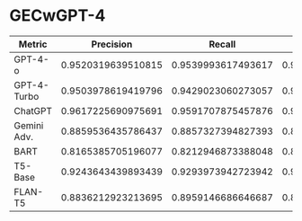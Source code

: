 # GECwGPT-4


| Metric     | Precision                | Recall                  | F0.5                   | GLEU                   | BLEU                   |
|------------|--------------------------|-------------------------|------------------------|------------------------|------------------------|
| GPT-4-o    | 0.9520319639510815        | 0.9539993617493617       | 0.9520330409627147      | 0.8914353688247131      | 0.9222500840317115      |
| GPT-4-Turbo| 0.9503978619419796        | 0.9429023060273057       | 0.9482833593627418      | 0.8707241686971505      | 0.9085623173059875      |
| ChatGPT    | 0.9617225690975691        | 0.9591707875457876       | 0.9609330186883217      | 0.9056275270591152      | 0.9338161545917484      |
| Gemini Adv.| 0.8859536435786437        | 0.8857327394827393       | 0.8854109856036699      | 0.8073919770154471      | 0.8492470626072923      |
| BART       | 0.8165385705196077        | 0.8212946873388048       | 0.8162856037123605      | 0.6371051916148818      | 0.7262575252442839      |
| T5-Base    | 0.9243643439893439        | 0.9293973942723942       | 0.9249682227253463      | 0.819951591440681       | 0.8790120232187739      |
| FLAN-T5    | 0.8836212923213695        | 0.8959146686646687       | 0.8853746361779183      | 0.7738774754559438      | 0.8309665211624712      |
